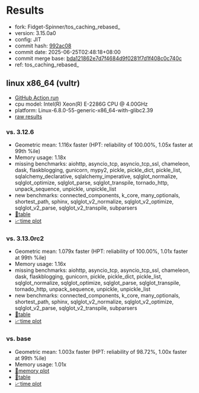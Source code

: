 # Results

- fork: Fidget-Spinner/tos_caching_rebased_
- version: 3.15.0a0
- config: JIT
- commit hash: [992ac08](https://github.com/Fidget%2dSpinner/cpython/commit/992ac08)
- commit date: 2025-06-25T02:48:18+08:00
- commit merge base: [bda121862e7d7f4684d9f0281f7d1f408c0c740c](https://github.com/python/cpython/commit/bda121862e7d7f4684d9f0281f7d1f408c0c740c)
- ref: tos_caching_rebased_

## linux x86_64 (vultr)

- [GitHub Action run](https://github.com/facebookexperimental/free-threading-benchmarking/actions/runs/16031614569)
- cpu model: Intel(R) Xeon(R) E-2286G CPU @ 4.00GHz
- platform: Linux-6.8.0-55-generic-x86_64-with-glibc2.39
- [raw results](bm-20250625-vultr-x86_64-Fidget%252dSpinner-tos_caching_rebased_-3.15.0a0-992ac08.json)

### vs. 3.12.6

- Geometric mean: 1.116x faster (HPT: reliability of 100.00%, 1.05x faster at 99th %ile)
- Memory usage: 1.18x
- missing benchmarks: aiohttp, asyncio_tcp, asyncio_tcp_ssl, chameleon, dask, flaskblogging, gunicorn, mypy2, pickle, pickle_dict, pickle_list, sqlalchemy_declarative, sqlalchemy_imperative, sqlglot_normalize, sqlglot_optimize, sqlglot_parse, sqlglot_transpile, tornado_http, unpack_sequence, unpickle, unpickle_list
- new benchmarks: connected_components, k_core, many_optionals, shortest_path, sphinx, sqlglot_v2_normalize, sqlglot_v2_optimize, sqlglot_v2_parse, sqlglot_v2_transpile, subparsers
- [📄table](bm-20250625-vultr-x86_64-Fidget%252dSpinner-tos_caching_rebased_-3.15.0a0-992ac08-vs-3.12.6.md)
- [📈time plot](bm-20250625-vultr-x86_64-Fidget%252dSpinner-tos_caching_rebased_-3.15.0a0-992ac08-vs-3.12.6.svg)

### vs. 3.13.0rc2

- Geometric mean: 1.079x faster (HPT: reliability of 100.00%, 1.01x faster at 99th %ile)
- Memory usage: 1.16x
- missing benchmarks: aiohttp, asyncio_tcp, asyncio_tcp_ssl, chameleon, dask, flaskblogging, gunicorn, pickle, pickle_dict, pickle_list, sqlglot_normalize, sqlglot_optimize, sqlglot_parse, sqlglot_transpile, tornado_http, unpack_sequence, unpickle, unpickle_list
- new benchmarks: connected_components, k_core, many_optionals, shortest_path, sphinx, sqlglot_v2_normalize, sqlglot_v2_optimize, sqlglot_v2_parse, sqlglot_v2_transpile, subparsers
- [📄table](bm-20250625-vultr-x86_64-Fidget%252dSpinner-tos_caching_rebased_-3.15.0a0-992ac08-vs-3.13.0rc2.md)
- [📈time plot](bm-20250625-vultr-x86_64-Fidget%252dSpinner-tos_caching_rebased_-3.15.0a0-992ac08-vs-3.13.0rc2.svg)

### vs. base

- Geometric mean: 1.003x faster (HPT: reliability of 98.72%, 1.00x faster at 99th %ile)
- Memory usage: 1.01x
- [🧠memory plot](bm-20250625-vultr-x86_64-Fidget%252dSpinner-tos_caching_rebased_-3.15.0a0-992ac08-vs-base-mem.svg)
- [📄table](bm-20250625-vultr-x86_64-Fidget%252dSpinner-tos_caching_rebased_-3.15.0a0-992ac08-vs-base.md)
- [📈time plot](bm-20250625-vultr-x86_64-Fidget%252dSpinner-tos_caching_rebased_-3.15.0a0-992ac08-vs-base.svg)

